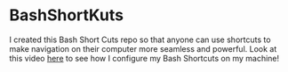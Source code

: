 # BashShortKuts

I created this Bash Short Cuts repo so that anyone can use shortcuts to make navigation on their computer more seamless and powerful. Look at this video [here](https://www.youtube.com/watch?v=z6u3QYw3pFk) to see how I configure my Bash Shortcuts on my machine!
